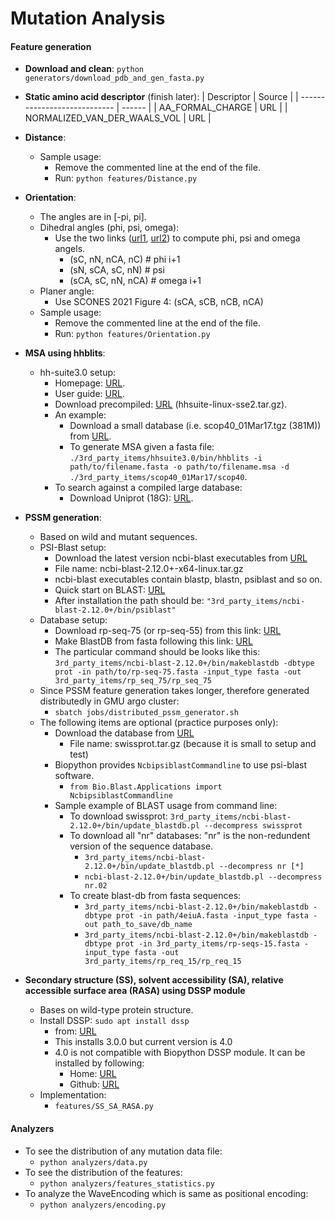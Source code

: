 # Mutation Analysis

#### Feature generation

* **Download and clean**: `python generators/download_pdb_and_gen_fasta.py`
* **Static amino acid descriptor** (finish later):
  | Descriptor                   | Source |
  | ---------------------------- | ------ |
  | AA_FORMAL_CHARGE             | URL    |
  | NORMALIZED_VAN_DER_WAALS_VOL | URL    |
* **Distance**:
  * Sample usage:
    * Remove the commented line at the end of the file.
    * Run: `python features/Distance.py`
* **Orientation**:
  * The angles are in [-pi, pi].
  * Dihedral angles (phi, psi, omega):
    * Use the two links ([url1](https://biopython.org/docs/dev/api/Bio.PDB.internal_coords.html#Bio.PDB.internal_coords.IC_Residue.pick_angle), [url2](https://biopython.org/docs/latest/api/Bio.PDB.vectors.html?highlight=calc_dihedral#Bio.PDB.vectors.calc_dihedral)) to compute phi, psi and omega angels.
      * (sC, nN, nCA, nC)   # phi i+1
      * (sN, sCA, sC, nN)   # psi
      * (sCA, sC, nN, nCA)  # omega i+1
  * Planer angle:
    * Use SCONES 2021 Figure 4: (sCA, sCB, nCB, nCA)
  * Sample usage:
    * Remove the commented line at the end of the file.
    * Run: `python features/Orientation.py`
* **MSA using hhblits**:
  * hh-suite3.0 setup:
    * Homepage: [URL](https://github.com/soedinglab/hh-suite).
    * User guide: [URL](https://github.com/soedinglab/hh-suite/wiki#generating-a-multiple-sequence-alignment-using-hhblits).
    * Download precompiled: [URL](https://mmseqs.com/hhsuite/) (hhsuite-linux-sse2.tar.gz).
    * An example:
      * Download a small database (i.e. scop40_01Mar17.tgz (381M)) from [URL](https://wwwuser.gwdg.de/~compbiol/data/hhsuite/databases/hhsuite_dbs/).
      * To generate MSA given a fasta file: `./3rd_party_items/hhsuite3.0/bin/hhblits -i path/to/filename.fasta -o path/to/filename.msa -d ./3rd_party_items/scop40_01Mar17/scop40`.
    * To search against a compiled large database:
      * Download Uniprot (18G): [URL](http://wwwuser.gwdg.de/~compbiol/data/hhsuite/benchmark/uniprot20_2015_06_bench.tgz).

    
* **PSSM generation**:
  * Based on wild and mutant sequences.
  * PSI-Blast setup:
    * Download the latest version ncbi-blast executables from [URL](https://ftp.ncbi.nlm.nih.gov/blast/executables/blast+/LATEST/)
    * File name: ncbi-blast-2.12.0+-x64-linux.tar.gz
    * ncbi-blast executables contain blastp, blastn, psiblast and so on.
    * Quick start on BLAST: [URL](https://www.ncbi.nlm.nih.gov/books/NBK569856/)
    * After installation the path should be: `"3rd_party_items/ncbi-blast-2.12.0+/bin/psiblast"`
  * Database setup:
    * Download rp-seq-75 (or rp-seq-55) from this link: [URL](https://proteininformationresource.org/rps/)
    * Make BlastDB from fasta following this link: [URL](https://www.ncbi.nlm.nih.gov/books/NBK569856/)
    * The particular command should be looks like this: `3rd_party_items/ncbi-blast-2.12.0+/bin/makeblastdb -dbtype prot -in path/to/rp-seq-75.fasta -input_type fasta -out 3rd_party_items/rp_seq_75/rp_seq_75`
  * Since PSSM feature generation takes longer, therefore generated distributedly in GMU argo cluster:
    * `sbatch jobs/distributed_pssm_generator.sh`
  * The following items are optional (practice purposes only):
    * Download the database from [URL](https://ftp.ncbi.nlm.nih.gov/blast/db/*)
      * File name: swissprot.tar.gz (because it is small to setup and test)
    * Biopython provides `NcbipsiblastCommandline` to use psi-blast software.
      * `from Bio.Blast.Applications import NcbipsiblastCommandline`
    * Sample example of BLAST usage from command line:
      * To download swissprot: `3rd_party_items/ncbi-blast-2.12.0+/bin/update_blastdb.pl --decompress swissprot`
      * To download all "nr" databases: "nr" is the non-redundent version of the sequence database.
        * `3rd_party_items/ncbi-blast-2.12.0+/bin/update_blastdb.pl --decompress nr [*]`
        * `ncbi-blast-2.12.0+/bin/update_blastdb.pl --decompress nr.02`
      * To create blast-db from fasta sequences:
        * `3rd_party_items/ncbi-blast-2.12.0+/bin/makeblastdb -dbtype prot -in path/4eiuA.fasta -input_type fasta -out path_to_save/db_name`
        * `3rd_party_items/ncbi-blast-2.12.0+/bin/makeblastdb -dbtype prot -in 3rd_party_items/rp-seqs-15.fasta -input_type fasta -out 3rd_party_items/rp_req_15/rp_req_15`
* **Secondary structure (SS), solvent accessibility (SA), relative accessible surface area (RASA) using DSSP module**
  * Bases on wild-type protein structure.
  * Install DSSP: `sudo apt install dssp`
    * from: [URL](https://ssbio.readthedocs.io/en/latest/instructions/dssp.html)
    * This installs 3.0.0 but current version is 4.0
    * 4.0 is not compatible with Biopython DSSP module. It can be installed by following:
      * Home: [URL](https://swift.cmbi.umcn.nl/gv/dssp/)
      * Github: [URL](https://github.com/PDB-REDO/dssp)
  * Implementation:
    * `features/SS_SA_RASA.py`

#### Analyzers

* To see the distribution of any mutation data file:
  * `python analyzers/data.py`
* To see the distribution of the features:
  * `python analyzers/features_statistics.py`
* To analyze the WaveEncoding which is same as positional encoding:
  * `python analyzers/encoding.py`
